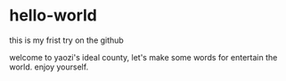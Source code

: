 # hello-world
this is my frist try on the github

welcome to yaozi's ideal county,
let's make some words for entertain the world.
enjoy yourself.
